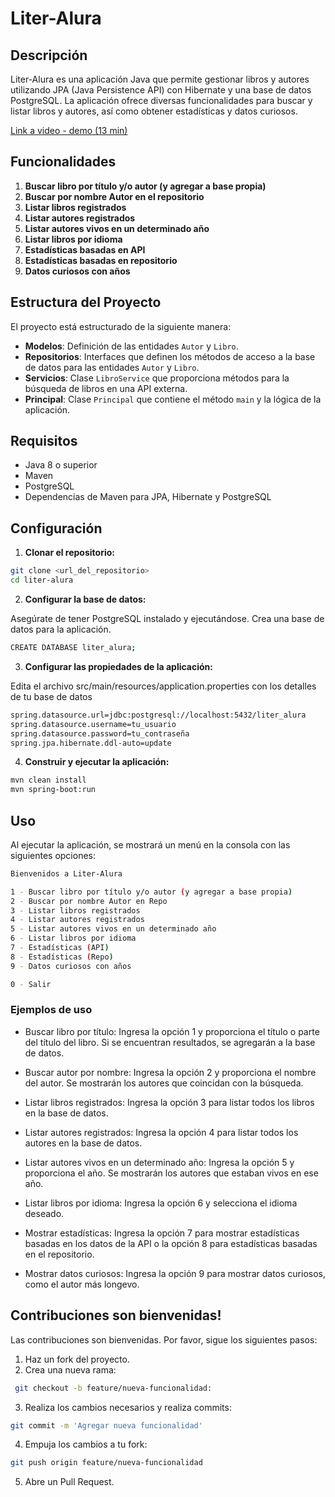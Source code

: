 # Liter-Alura

## Descripción

Liter-Alura es una aplicación Java que permite gestionar libros y autores utilizando JPA (Java Persistence API) con Hibernate y una base de datos PostgreSQL. La aplicación ofrece diversas funcionalidades para buscar y listar libros y autores, así como obtener estadísticas y datos curiosos.

[Link a video - demo (13 min)](https://youtu.be/S_Wtcx2KEOc)

## Funcionalidades

1. **Buscar libro por título y/o autor (y agregar a base propia)**
2. **Buscar por nombre Autor en el repositorio**
3. **Listar libros registrados**
4. **Listar autores registrados**
5. **Listar autores vivos en un determinado año**
6. **Listar libros por idioma**
7. **Estadísticas basadas en API**
8. **Estadísticas basadas en repositorio**
9. **Datos curiosos con años**

## Estructura del Proyecto

El proyecto está estructurado de la siguiente manera:

- **Modelos**: Definición de las entidades `Autor` y `Libro`.
- **Repositorios**: Interfaces que definen los métodos de acceso a la base de datos para las entidades `Autor` y `Libro`.
- **Servicios**: Clase `LibroService` que proporciona métodos para la búsqueda de libros en una API externa.
- **Principal**: Clase `Principal` que contiene el método `main` y la lógica de la aplicación.

## Requisitos

- Java 8 o superior
- Maven
- PostgreSQL
- Dependencias de Maven para JPA, Hibernate y PostgreSQL

## Configuración

1. **Clonar el repositorio:**

```bash
git clone <url_del_repositorio>
cd liter-alura
```

2. **Configurar la base de datos:**

Asegúrate de tener PostgreSQL instalado y ejecutándose. Crea una base de datos para la aplicación.

```bash
CREATE DATABASE liter_alura;
```

3. **Configurar las propiedades de la aplicación:**

Edita el archivo src/main/resources/application.properties con los detalles de tu base de datos

```bash
spring.datasource.url=jdbc:postgresql://localhost:5432/liter_alura
spring.datasource.username=tu_usuario
spring.datasource.password=tu_contraseña
spring.jpa.hibernate.ddl-auto=update
```

4. **Construir y ejecutar la aplicación:**

```bash
mvn clean install
mvn spring-boot:run
```

## Uso

Al ejecutar la aplicación, se mostrará un menú en la consola con las siguientes opciones:

```bash
Bienvenidos a Liter-Alura

1 - Buscar libro por título y/o autor (y agregar a base propia)
2 - Buscar por nombre Autor en Repo
3 - Listar libros registrados
4 - Listar autores registrados
5 - Listar autores vivos en un determinado año
6 - Listar libros por idioma
7 - Estadísticas (API)
8 - Estadísticas (Repo)
9 - Datos curiosos con años

0 - Salir
```

### Ejemplos de uso

- Buscar libro por título:
Ingresa la opción 1 y proporciona el título o parte del título del libro. Si se encuentran resultados, se agregarán a la base de datos.

- Buscar autor por nombre:
Ingresa la opción 2 y proporciona el nombre del autor. Se mostrarán los autores que coincidan con la búsqueda.

- Listar libros registrados:
Ingresa la opción 3 para listar todos los libros en la base de datos.

- Listar autores registrados:
Ingresa la opción 4 para listar todos los autores en la base de datos.

- Listar autores vivos en un determinado año:
Ingresa la opción 5 y proporciona el año. Se mostrarán los autores que estaban vivos en ese año.

- Listar libros por idioma:
Ingresa la opción 6 y selecciona el idioma deseado.

- Mostrar estadísticas:
Ingresa la opción 7 para mostrar estadísticas basadas en los datos de la API o la opción 8 para estadísticas basadas en el repositorio.

- Mostrar datos curiosos:
Ingresa la opción 9 para mostrar datos curiosos, como el autor más longevo.


## Contribuciones son bienvenidas!

Las contribuciones son bienvenidas. Por favor, sigue los siguientes pasos:

1. Haz un fork del proyecto.
2. Crea una nueva rama:
```bash
 git checkout -b feature/nueva-funcionalidad:
```
3. Realiza los cambios necesarios y realiza commits:
```bash
git commit -m 'Agregar nueva funcionalidad'
```
4. Empuja los cambios a tu fork:
```bash
git push origin feature/nueva-funcionalidad
```
5. Abre un Pull Request.
